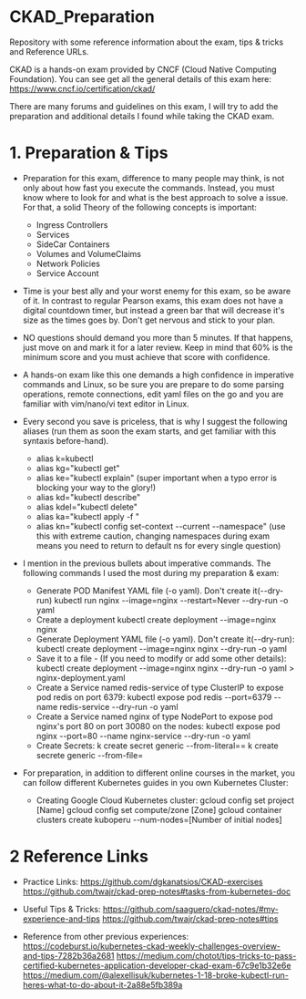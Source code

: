 # CKAD_Preparation
Repository with some reference information about the exam, tips &amp; tricks and Reference URLs.

CKAD is a hands-on exam provided by CNCF (Cloud Native Computing Foundation). You can see get all the general details of this exam here:
https://www.cncf.io/certification/ckad/

There are many forums and guidelines on this exam, I will try to add the preparation and additional details I found while taking the CKAD exam.

# 1. Preparation & Tips
  - Preparation for this exam, difference to many people may think, is not only about how fast you execute the commands. Instead, you must know where to look for and what is the best approach to solve a issue. For that, a solid Theory of the following concepts is important:
    - Ingress Controllers
    - Services
    - SideCar Containers
    - Volumes and VolumeClaims
    - Network Policies
    - Service Account
  - Time is your best ally and your worst enemy for this exam, so be aware of it. In contrast to regular Pearson exams, this exam does not have a digital countdown   timer, but instead a green bar that will decrease it's size as the times goes by. Don't get nervous and stick to your plan. 
  - NO questions should demand you more than 5 minutes. If that happens, just move on and mark it for a later review. Keep in mind that 60% is the minimum score and you must achieve that score with confidence. 
  - A hands-on exam like this one demands a high confidence in imperative commands and Linux, so be sure you are prepare to do some parsing operations, remote connections, edit yaml files on the go and you are familiar with vim/nano/vi text editor in Linux.
  - Every second you save is priceless, that is why I suggest the following aliases (run them as soon the exam starts, and get familiar with this syntaxis before-hand).
    - alias k=kubectl
    - alias kg="kubectl get"
    - alias ke="kubectl explain" (super important when a typo error is blocking your way to the glory!)
    - alias kd="kubectl describe"
    - alias kdel="kubectl delete"
    - alias ka="kubectl apply -f "
    - alias kn="kubectl config set-context --current --namespace" (use this with extreme caution, changing namespaces during exam means you need to return to default ns for every single question)
  - I mention in the previous bullets about imperative commands. The following commands I used the most during my preparation & exam:
    - Generate POD Manifest YAML file (-o yaml). Don't create it(--dry-run)
        kubectl run nginx --image=nginx --restart=Never --dry-run -o yaml
    - Create a deployment
        kubectl create deployment --image=nginx nginx
    - Generate Deployment YAML file (-o yaml). Don't create it(--dry-run):
        kubectl create deployment --image=nginx nginx --dry-run -o yaml
    - Save it to a file - (If you need to modify or add some other details):
        kubectl create deployment --image=nginx nginx --dry-run -o yaml > nginx-deployment.yaml
    - Create a Service named redis-service of type ClusterIP to expose pod redis on port 6379:
        kubectl expose pod redis --port=6379 --name redis-service --dry-run -o yaml
    - Create a Service named nginx of type NodePort to expose pod nginx's port 80 on port 30080 on the nodes:
        kubectl expose pod nginx --port=80 --name nginx-service --dry-run -o yaml
    - Create Secrets:
        k create secret generic <secret-name> --from-literal=<key>=<value>
        k create secrete generic <secret-name> --from-file=<path-to-file>
  - For preparation, in addition to different online courses in the market, you can follow different Kubernetes guides in you own Kubernetes Cluster:
  
    - Creating Google Cloud Kubernetes cluster:
        gcloud config set project [Name]
        gcloud config set compute/zone [Zone]
        gcloud container clusters create kuboperu --num-nodes=[Number of initial nodes]

# 2 Reference Links
  
   - Practice Links:
     https://github.com/dgkanatsios/CKAD-exercises
     https://github.com/twajr/ckad-prep-notes#tasks-from-kubernetes-doc
     
   - Useful Tips & Tricks:
     https://github.com/saaguero/ckad-notes/#my-experience-and-tips
     https://github.com/twajr/ckad-prep-notes#tips
   
   - Reference from other previous experiences:
     https://codeburst.io/kubernetes-ckad-weekly-challenges-overview-and-tips-7282b36a2681
     https://medium.com/chotot/tips-tricks-to-pass-certified-kubernetes-application-developer-ckad-exam-67c9e1b32e6e
     https://medium.com/@alexellisuk/kubernetes-1-18-broke-kubectl-run-heres-what-to-do-about-it-2a88e5fb389a



    

